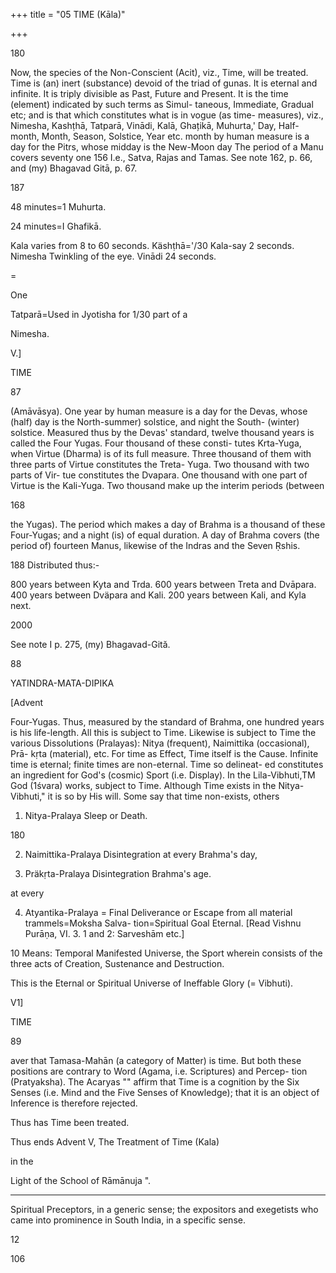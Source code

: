 +++
title = "05 TIME (Kāla)"

+++

180 

Now, the species of the Non-Conscient (Acit), viz., Time, will be treated. Time is (an) inert (substance) devoid of the triad of gunas. It is eternal and infinite. It is triply divisible as Past, Future and Present. It is the time (element) indicated by such terms as Simul- taneous, Immediate, Gradual etc; and is that which constitutes what is in vogue (as time- measures), viz., Nimesha, Kashṭhā, Tatparā, Vinādi, Kalā, Ghațikā, Muhurta,' Day, Half- month, Month, Season, Solstice, Year etc. month by human measure is a day for the Pitrs, whose midday is the New-Moon day The period of a Manu covers seventy one 156 I.e., Satva, Rajas and Tamas. See note 162, p. 66, and (my) Bhagavad Gitā, p. 67. 

187 

48 minutes=1 Muhurta. 

24 minutes=I Ghafikā. 

Kala varies from 8 to 60 seconds. Käshṭhā='/30 Kala-say 2 seconds. Nimesha Twinkling of the eye. Vinādi 24 seconds. 

= 

One 

Tatparā=Used in Jyotisha for 1/30 part of a 

Nimesha. 

V.] 

TIME 

87 

(Amāvāsya). One year by human measure is a day for the Devas, whose (half) day is the North-summer) solstice, and night the South- (winter) solstice. Measured thus by the Devas' standard, twelve thousand years is called the Four Yugas. Four thousand of these consti- tutes Krta-Yuga, when Virtue (Dharma) is of its full measure. Three thousand of them with three parts of Virtue constitutes the Treta- Yuga. Two thousand with two parts of Vir- tue constitutes the Dvapara. One thousand with one part of Virtue is the Kali-Yuga. Two thousand make up the interim periods (between 

168 

the Yugas). The period which makes a day of Brahma is a thousand of these Four-Yugas; and a night (is) of equal duration. A day of Brahma covers (the period of) fourteen Manus, likewise of the Indras and the Seven Ṛshis. 

188 Distributed thus:- 

800 years between Kyta and Trda. 600 years between Treta and Dvāpara. 400 years between Dväpara and Kali. 200 years between Kali, and Kyla next. 

2000 

See note I p. 275, (my) Bhagavad-Gită. 

88 

YATINDRA-MATA-DIPIKA 

[Advent 

Four-Yugas. Thus, measured by the standard of Brahma, one hundred years is his life-length. All this is subject to Time. Likewise is subject to Time the various Dissolutions (Pralayas): Nitya (frequent), Naimittika (occasional), Prā- kṛta (material), etc. For time as Effect, Time itself is the Cause. Infinite time is eternal; finite times are non-eternal. Time so delineat- ed constitutes an ingredient for God's (cosmic) Sport (i.e. Display). In the Lila-Vibhuti,TM God (1śvara) works, subject to Time. Although Time exists in the Nitya-Vibhuti," it is so by His will. Some say that time non-exists, others 

1. Nitya-Pralaya Sleep or Death. 

180 

2. Naimittika-Pralaya Disintegration at every Brahma's day, 

3. Präkṛta-Pralaya Disintegration Brahma's age. 

at every 

4. Atyantika-Pralaya = Final Deliverance or Escape from all material trammels=Moksha Salva- tion=Spiritual Goal Eternal. [Read Vishnu Purāṇa, VI. 3. 1 and 2: Sarveshām etc.] 

10 Means: Temporal Manifested Universe, the Sport wherein consists of the three acts of Creation, Sustenance and Destruction. 

This is the Eternal or Spiritual Universe of Ineffable Glory (= Vibhuti). 

V1] 

TIME 

89 

aver that Tamasa-Mahān (a category of Matter) is time. But both these positions are contrary to Word (Agama, i.e. Scriptures) and Percep- tion (Pratyaksha). The Acaryas "" affirm that Time is a cognition by the Six Senses (i.e. Mind and the Five Senses of Knowledge); that it is an object of Inference is therefore rejected. 

Thus has Time been treated. 

Thus ends Advent V, The Treatment of Time (Kala) 

in the 

Light of the School of Rāmānuja ". 

**** 

Spiritual Preceptors, in a generic sense; the expositors and exegetists who came into prominence in South India, in a specific sense. 

12 

106 
